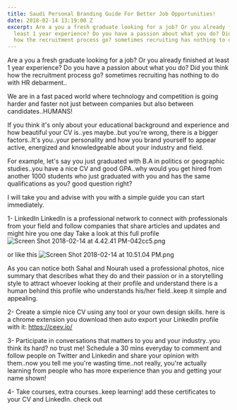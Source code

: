 ```yaml
---
title: Saudi Personal Branding Guide For Better Job Opportunities!
date: 2018-02-14 13:19:00 Z
excerpt: Are a you a fresh graduate looking for a job? Or you already finished at
  least 1 year experience? Do you have a passion about what you do? Did you think
  how the recruitment process go? sometimes recruiting has nothing to do with HR debarment..
---
```


Are a you a fresh graduate looking for a job? Or you already finished at least 1 year experience? Do you have a passion about what you do? Did you think how the recruitment process go? sometimes recruiting has nothing to do with HR debarment..

We are in a fast paced world where technology and competition is going harder and faster not just between companies but also between candidates..HUMANS!

If you think it's only about your educational background and experience and how beautiful your CV is..yes maybe..but you're wrong, there is a bigger factors..It's you..your personality and how you brand yourself to appear active, energized and knowledgeable about your industry and field. 

For example, let's say you just graduated with B.A in politics or geographic studies..you have a nice CV and good GPA..why would you get hired from another 1000 students who just graduated with you and has the same qualifications as you? good question right? 

I will take you and advise with you with a simple guide you can start immediately. 

1- LinkedIn 
LinkedIn is a professional network to connect with professionals from your field and follow companies that share articles and updates and might hire you one day
Take a look at this full profile 
![Screen Shot 2018-02-14 at 4.42.41 PM-042cc5.png](/uploads/Screen%20Shot%202018-02-14%20at%204.42.41%20PM-042cc5.png)

or like this 
![Screen Shot 2018-02-14 at 10.51.04 PM.png](/uploads/Screen%20Shot%202018-02-14%20at%2010.51.04%20PM.png)

As you can notice both Sahal and Nourah used a professional photos, nice summary that describes what they do and their passion or in a storytelling style to attract whoever looking at their profile and understand there is a human behind this profile who understands his/her field..keep it simple and appealing. 

2- Create a simple nice CV using any tool or your own design skills. 
here is a chrome extension you download then auto export your LinkedIn profile with it: https://ceev.io/

3- Participate in conversations that matters to you and your industry..you think its hard? no trust me! 
Schedule a 30 mins everyday to comment and follow people on Twitter and Linkedin and share your opinion with them..now you tell me you're wasting time..not really, you're actually learning from people who has more experience than you and getting your name shown!

4- Take courses, extra courses..keep learning! add these certificates to your CV and LinkedIn. 
check out 